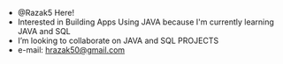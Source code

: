 - @Razak5 Here!
- Interested in Building Apps Using JAVA because I'm currently learning JAVA and SQL
- I’m looking to collaborate on JAVA and SQL PROJECTS
- e-mail: hrazak50@gmail.com 

<!---
Razak5/Razak5 is a ✨ special ✨ repository because its `README.md` (this file) appears on your GitHub profile.
You can click the Preview link to take a look at your changes.
--->
